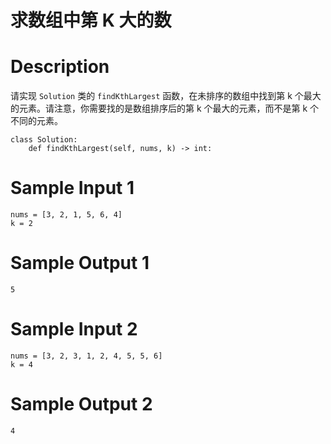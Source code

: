 # 求数组中第 K 大的数

# Description
请实现 `Solution` 类的 `findKthLargest` 函数，在未排序的数组中找到第 k 个最大的元素。请注意，你需要找的是数组排序后的第 k 个最大的元素，而不是第 k 个不同的元素。

```
class Solution:
    def findKthLargest(self, nums, k) -> int:
```

# Sample Input 1
```
nums = [3, 2, 1, 5, 6, 4]
k = 2
```

# Sample Output 1
```
5
```

# Sample Input 2
```
nums = [3, 2, 3, 1, 2, 4, 5, 5, 6]
k = 4
```

# Sample Output 2
```
4
```